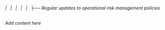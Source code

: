 ###### |   |   |   |   |   ├── Regular updates to operational risk management policies

*Add content here*